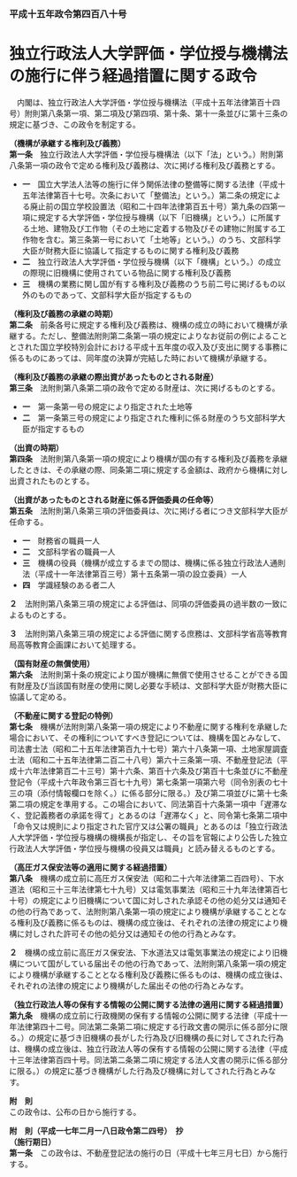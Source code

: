 ### 平成十五年政令第四百八十号  
# 独立行政法人大学評価・学位授与機構法の施行に伴う経過措置に関する政令  
　内閣は、独立行政法人大学評価・学位授与機構法（平成十五年法律第百十四号）附則第八条第一項、第二項及び第四項、第十条、第十一条並びに第十三条の規定に基づき、この政令を制定する。  
  
**（機構が承継する権利及び義務）**  
**第一条**　独立行政法人大学評価・学位授与機構法（以下「法」という。）附則第八条第一項の政令で定める権利及び義務は、次に掲げる権利及び義務とする。  
* **一**　国立大学法人法等の施行に伴う関係法律の整備等に関する法律（平成十五年法律第百十七号。次条において「整備法」という。）第二条の規定による廃止前の国立学校設置法（昭和二十四年法律第百五十号）第九条の四第一項に規定する大学評価・学位授与機構（以下「旧機構」という。）に所属する土地、建物及び工作物（その土地に定着する物及びその建物に附属する工作物を含む。第三条第一号において「土地等」という。）のうち、文部科学大臣が財務大臣に協議して指定するものに関する権利及び義務  
* **二**　独立行政法人大学評価・学位授与機構（以下「機構」という。）の成立の際現に旧機構に使用されている物品に関する権利及び義務  
* **三**　機構の業務に関し国が有する権利及び義務のうち前二号に掲げるもの以外のものであって、文部科学大臣が指定するもの  
  
**（権利及び義務の承継の時期）**  
**第二条**　前条各号に規定する権利及び義務は、機構の成立の時において機構が承継する。ただし、整備法附則第二条第一項の規定によりなお従前の例によることとされた国立学校特別会計における平成十五年度の収入及び支出に関する事務に係るものにあっては、同年度の決算が完結した時において機構が承継する。  
  
**（権利及び義務の承継の際出資があったものとされる財産）**  
**第三条**　法附則第八条第二項の政令で定める財産は、次に掲げるものとする。  
* **一**　第一条第一号の規定により指定された土地等  
* **二**　第一条第三号の規定により指定された権利に係る財産のうち文部科学大臣が指定するもの  
  
**（出資の時期）**  
**第四条**　法附則第八条第一項の規定により機構が国の有する権利及び義務を承継したときは、その承継の際、同条第二項に規定する金額は、政府から機構に対し出資されたものとする。  
  
**（出資があったものとされる財産に係る評価委員の任命等）**  
**第五条**　法附則第八条第三項の評価委員は、次に掲げる者につき文部科学大臣が任命する。  
* **一**　財務省の職員一人  
* **二**　文部科学省の職員一人  
* **三**　機構の役員（機構が成立するまでの間は、機構に係る独立行政法人通則法（平成十一年法律第百三号）第十五条第一項の設立委員）一人  
* **四**　学識経験のある者二人  
  
**２**　法附則第八条第三項の規定による評価は、同項の評価委員の過半数の一致によるものとする。  
  
**３**　法附則第八条第三項の規定による評価に関する庶務は、文部科学省高等教育局高等教育企画課において処理する。  
  
**（国有財産の無償使用）**  
**第六条**　法附則第十条の規定により国が機構に無償で使用させることができる国有財産及び当該国有財産の使用に関し必要な手続は、文部科学大臣が財務大臣に協議して定める。  
  
**（不動産に関する登記の特例）**  
**第七条**　機構が法附則第八条第一項の規定により不動産に関する権利を承継した場合において、その権利についてすべき登記については、機構を国とみなして、司法書士法（昭和二十五年法律第百九十七号）第六十八条第一項、土地家屋調査士法（昭和二十五年法律第二百二十八号）第六十三条第一項、不動産登記法（平成十六年法律第百二十三号）第十六条、第百十六条及び第百十七条並びに不動産登記令（平成十六年政令第三百七十九号）第七条第一項第六号（同令別表の七十三の項（添付情報欄ロを除く。）に係る部分に限る。）及び第二項並びに第十七条第二項の規定を準用する。この場合において、同法第百十六条第一項中「遅滞なく、登記義務者の承諾を得て」とあるのは「遅滞なく」と、同令第七条第二項中「命令又は規則により指定された官庁又は公署の職員」とあるのは「独立行政法人大学評価・学位授与機構の機構長が指定し、その旨を官報により公告した独立行政法人大学評価・学位授与機構の役員又は職員」と読み替えるものとする。  
  
**（高圧ガス保安法等の適用に関する経過措置）**  
**第八条**　機構の成立前に高圧ガス保安法（昭和二十六年法律第二百四号）、下水道法（昭和三十三年法律第七十九号）又は電気事業法（昭和三十九年法律第百七十号）の規定により旧機構について国に対しされた承認その他の処分又は通知その他の行為であって、法附則第八条第一項の規定により機構が承継することとなる権利及び義務に係るものは、機構の成立後は、それぞれの法律の規定により機構に対しされた許可その他の処分又は通知その他の行為とみなす。  
  
**２**　機構の成立前に高圧ガス保安法、下水道法又は電気事業法の規定により旧機構について国がしている届出その他の行為であって、法附則第八条第一項の規定により機構が承継することとなる権利及び義務に係るものは、機構の成立後は、それぞれの法律の規定により機構がした届出その他の行為とみなす。  
  
**（独立行政法人等の保有する情報の公開に関する法律の適用に関する経過措置）**  
**第九条**　機構の成立前に行政機関の保有する情報の公開に関する法律（平成十一年法律第四十二号。同法第二条第二項に規定する行政文書の開示に係る部分に限る。）の規定に基づき旧機構の長がした行為及び旧機構の長に対してされた行為は、機構の成立後は、独立行政法人等の保有する情報の公開に関する法律（平成十三年法律第百四十号。同法第二条第二項に規定する法人文書の開示に係る部分に限る。）の規定に基づき機構がした行為及び機構に対してされた行為とみなす。  
  
**附　則**  
この政令は、公布の日から施行する。  
  
**附　則（平成一七年二月一八日政令第二四号）　抄**  
**（施行期日）**  
**第一条**　この政令は、不動産登記法の施行の日（平成十七年三月七日）から施行する。  
  
